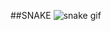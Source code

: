 ##SNAKE
![snake gif](https://github.com/SEU_USUARIO/SEU_REPOSITORIO/blob/output/github-contribution-grid-snake.svg)
